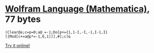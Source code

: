 # [Wolfram Language (Mathematica)], 77 bytes

    (Clear@a;c=p=0;a@_=-1;Do[p+={1,1-I,-I,-1,I-1,I}[[Mod[c+=a@p*=-1,6,1]]],#];c)&

[Try it online!][TIO-kwm1pbci]

[Wolfram Language (Mathematica)]: https://www.wolfram.com/wolframscript/
[TIO-kwm1pbci]: https://tio.run/##y00syUjNTSzJTE78n6Zg@1/DOSc1scgh0TrZtsDWwDrRId5W19DaJT@6QNu22lDHUNdTB4QMdTxBuDY62jc/JTpZ2zbRoUALqFLHTMcwNjZWRznWOllT7T9QX0BRZl5JdFp0HlBUoTpPR8FAR8HIoDb2PwA "Wolfram Language (Mathematica) – Try It Online"